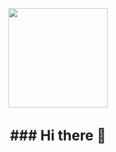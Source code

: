 <div id="header" align="center">
    <img src="https://media.giphy.com/media/xUPGcMpoxSZdiLTv7q/giphy-downsized-large.gif" width="200" />
    <h1 align="center">### Hi there 👋</h1>
</div>

<!--
**Nerontronik/Nerontronik** is a ✨ _special_ ✨ repository because its `README.md` (this file) appears on your GitHub profile.

Here are some ideas to get you started:

- 🔭 I’m currently working on ...
- 🌱 I’m currently learning ...
- 👯 I’m looking to collaborate on ...
- 🤔 I’m looking for help with ...
- 💬 Ask me about ...
- 📫 How to reach me: ...
- 😄 Pronouns: ...
- ⚡ Fun fact: ...
-->
